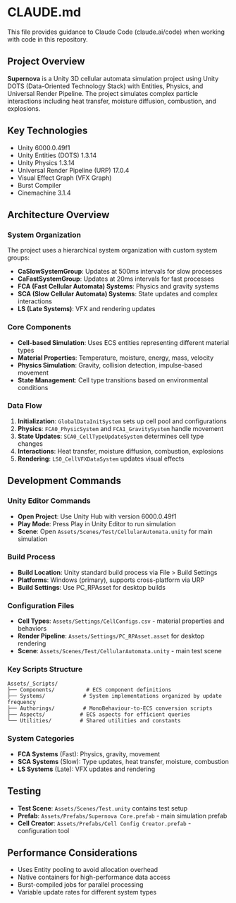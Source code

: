 # CLAUDE.md

This file provides guidance to Claude Code (claude.ai/code) when working with code in this repository.

## Project Overview

**Supernova** is a Unity 3D cellular automata simulation project using Unity DOTS (Data-Oriented Technology Stack) with Entities, Physics, and Universal Render Pipeline. The project simulates complex particle interactions including heat transfer, moisture diffusion, combustion, and explosions.

## Key Technologies
- Unity 6000.0.49f1
- Unity Entities (DOTS) 1.3.14
- Unity Physics 1.3.14
- Universal Render Pipeline (URP) 17.0.4
- Visual Effect Graph (VFX Graph)
- Burst Compiler
- Cinemachine 3.1.4

## Architecture Overview

### System Organization
The project uses a hierarchical system organization with custom system groups:

- **CaSlowSystemGroup**: Updates at 500ms intervals for slow processes
- **CaFastSystemGroup**: Updates at 20ms intervals for fast processes
- **FCA (Fast Cellular Automata) Systems**: Physics and gravity systems
- **SCA (Slow Cellular Automata) Systems**: State updates and complex interactions
- **LS (Late Systems)**: VFX and rendering updates

### Core Components
- **Cell-based Simulation**: Uses ECS entities representing different material types
- **Material Properties**: Temperature, moisture, energy, mass, velocity
- **Physics Simulation**: Gravity, collision detection, impulse-based movement
- **State Management**: Cell type transitions based on environmental conditions

### Data Flow
1. **Initialization**: `GlobalDataInitSystem` sets up cell pool and configurations
2. **Physics**: `FCA0_PhysicSystem` and `FCA1_GravitySystem` handle movement
3. **State Updates**: `SCA0_CellTypeUpdateSystem` determines cell type changes
4. **Interactions**: Heat transfer, moisture diffusion, combustion, explosions
5. **Rendering**: `LS0_CellVFXDataSystem` updates visual effects

## Development Commands

### Unity Editor Commands
- **Open Project**: Use Unity Hub with version 6000.0.49f1
- **Play Mode**: Press Play in Unity Editor to run simulation
- **Scene**: Open `Assets/Scenes/Test/CellularAutomata.unity` for main simulation

### Build Process
- **Build Location**: Unity standard build process via File > Build Settings
- **Platforms**: Windows (primary), supports cross-platform via URP
- **Build Settings**: Use PC_RPAsset for desktop builds

### Configuration Files
- **Cell Types**: `Assets/Settings/CellConfigs.csv` - material properties and behaviors
- **Render Pipeline**: `Assets/Settings/PC_RPAsset.asset` for desktop rendering
- **Scene**: `Assets/Scenes/Test/CellularAutomata.unity` - main test scene

### Key Scripts Structure
```
Assets/_Scripts/
├── Components/          # ECS component definitions
├── Systems/            # System implementations organized by update frequency
├── Authorings/         # MonoBehaviour-to-ECS conversion scripts
├── Aspects/           # ECS aspects for efficient queries
└── Utilities/         # Shared utilities and constants
```

### System Categories
- **FCA Systems** (Fast): Physics, gravity, movement
- **SCA Systems** (Slow): Type updates, heat transfer, moisture, combustion
- **LS Systems** (Late): VFX updates and rendering

## Testing
- **Test Scene**: `Assets/Scenes/Test.unity` contains test setup
- **Prefab**: `Assets/Prefabs/Supernova Core.prefab` - main simulation prefab
- **Cell Creator**: `Assets/Prefabs/Cell Config Creator.prefab` - configuration tool

## Performance Considerations
- Uses Entity pooling to avoid allocation overhead
- Native containers for high-performance data access
- Burst-compiled jobs for parallel processing
- Variable update rates for different system types